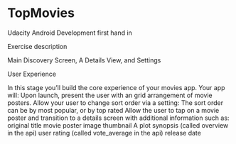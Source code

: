 # TopMovies
Udacity Android Development first hand in

Exercise description

Main Discovery Screen, A Details View, and Settings

User Experience

In this stage you’ll build the core experience of your movies app.
Your app will:
Upon launch, present the user with an grid arrangement of movie posters.
Allow your user to change sort order via a setting:
The sort order can be by most popular, or by top rated
Allow the user to tap on a movie poster and transition to a details screen with additional information such as:
original title
movie poster image thumbnail
A plot synopsis (called overview in the api)
user rating (called vote_average in the api)
release date
